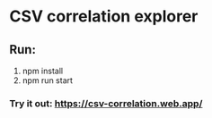 # CSV correlation explorer

## Run:
1. npm install
2. npm run start

### Try it out: https://csv-correlation.web.app/

